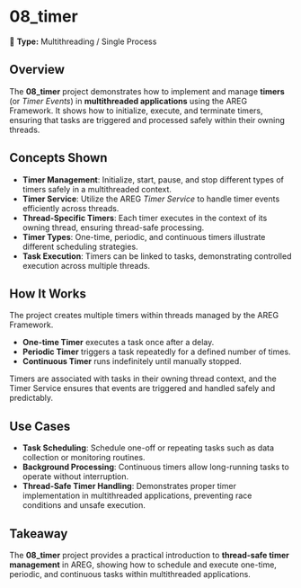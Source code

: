 ﻿# 08\_timer

🧵 **Type:** Multithreading / Single Process

## Overview

The **08\_timer** project demonstrates how to implement and manage **timers** (or *Timer Events*) in **multithreaded applications** using the AREG Framework. It shows how to initialize, execute, and terminate timers, ensuring that tasks are triggered and processed safely within their owning threads.

## Concepts Shown

* **Timer Management**: Initialize, start, pause, and stop different types of timers safely in a multithreaded context.
* **Timer Service**: Utilize the AREG *Timer Service* to handle timer events efficiently across threads.
* **Thread-Specific Timers**: Each timer executes in the context of its owning thread, ensuring thread-safe processing.
* **Timer Types**: One-time, periodic, and continuous timers illustrate different scheduling strategies.
* **Task Execution**: Timers can be linked to tasks, demonstrating controlled execution across multiple threads.

## How It Works

The project creates multiple timers within threads managed by the AREG Framework.

* **One-time Timer** executes a task once after a delay.
* **Periodic Timer** triggers a task repeatedly for a defined number of times.
* **Continuous Timer** runs indefinitely until manually stopped.

Timers are associated with tasks in their owning thread context, and the Timer Service ensures that events are triggered and handled safely and predictably.

## Use Cases

* **Task Scheduling**: Schedule one-off or repeating tasks such as data collection or monitoring routines.
* **Background Processing**: Continuous timers allow long-running tasks to operate without interruption.
* **Thread-Safe Timer Handling**: Demonstrates proper timer implementation in multithreaded applications, preventing race conditions and unsafe execution.

## Takeaway

The **08\_timer** project provides a practical introduction to **thread-safe timer management** in AREG, showing how to schedule and execute one-time, periodic, and continuous tasks within multithreaded applications.
